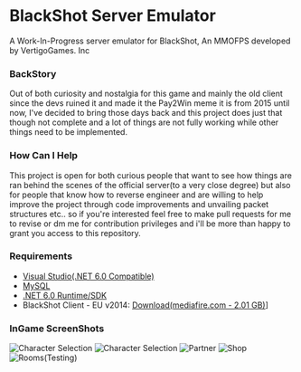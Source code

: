 # BlackShot Server Emulator

A Work-In-Progress server emulator for BlackShot, An MMOFPS developed by VertigoGames. Inc

### BackStory
Out of both curiosity and nostalgia for this game and mainly the old client since the devs ruined it and made it the Pay2Win meme it is from 2015 until now, I've decided to bring those days back and this project does just that though not complete and a lot of things are not fully working while other things need to be implemented.

### How Can I Help
This project is open for both curious people that want to see how things are ran behind the scenes of the official server(to a very close degree) but also for people that know how to reverse engineer and are willing to help improve the project through code improvements and unvailing packet structures etc.. so if you're interested feel free to make pull requests for me to revise or dm me for contribution privileges and i'll be more than happy to grant you access to this repository.

### Requirements
* [Visual Studio(.NET 6.0 Compatible)](https://visualstudio.microsoft.com/downloads/)
* [MySQL](https://www.mysql.com/)
* [.NET 6.0 Runtime/SDK](https://dotnet.microsoft.com/en-us/download/dotnet/6.0)
* BlackShot Client - EU v2014: [Download(mediafire.com - 2.01 GB)](https://www.mediafire.com/file/cso7x9vs0zcl668/BS2014Client.zip/file)]

### InGame ScreenShots
![Character Selection](https://i.ibb.co/6Zj1sBn/Screen-Shot0805164537.jpg)
![Character Selection](https://i.ibb.co/sRgqXfj/Screen-Shot0805164540.jpg)
![Partner](https://cdn.discordapp.com/attachments/942414761105178634/957243551815704616/unknown.png)
![Shop](https://cdn.discordapp.com/attachments/889253697664741428/939891320779051028/ScreenShot1224125357.png)
![Rooms(Testing)](https://cdn.discordapp.com/attachments/889253697664741428/939891192013922335/ScreenShot1226135329.png)
